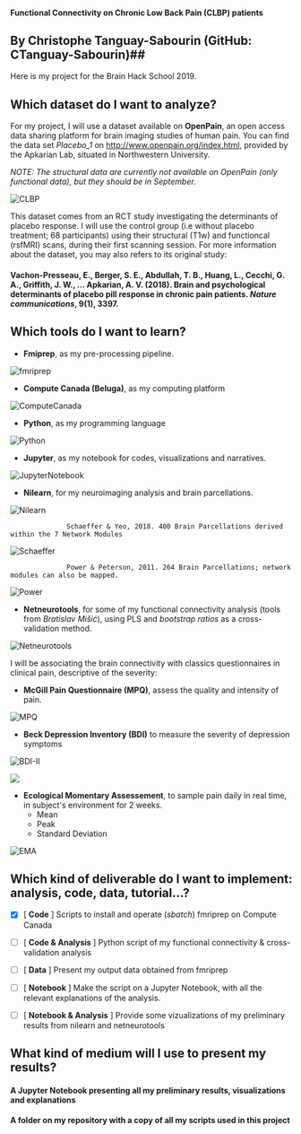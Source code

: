 #### Functional Connectivity on Chronic Low Back Pain (CLBP) patients ####
## By Christophe Tanguay-Sabourin (GitHub: CTanguay-Sabourin)##

Here is my project for the Brain Hack School 2019. 


## Which dataset do I want to analyze? ##
For my project, I will use a dataset available on **OpenPain**, an open access data sharing platform for brain imaging studies of human pain. You can find the data set *Placebo_1* on http://www.openpain.org/index.html, provided by the Apkarian Lab, situated in Northwestern University.

*NOTE: The structural data are currently not available on OpenPain (only functional data), but they should be in September.*

![CLBP](http://dev.www.health.harvard.edu/media/content/images/L0714e-1.jpg)

This dataset comes from an RCT study investigating the determinants of placebo response. I will use the control group (i.e without placebo treatment; 68 participants) using their structural (T1w) and functioncal (rsfMRI) scans, during their first scanning session. For more information about the dataset, you may also refers to its original study:

#### Vachon-Presseau, E., Berger, S. E., Abdullah, T. B., Huang, L., Cecchi, G. A., Griffith, J. W., … Apkarian, A. V.         (2018). Brain and psychological determinants of placebo pill response in chronic pain patients. *Nature communications*,       9(1), 3397. ####

## Which tools do I want to learn? ##

* **Fmiprep**, as my pre-processing pipeline.

![fmriprep](https://pbs.twimg.com/media/Dbt_hXeVQAEZHTS.jpg)

* **Compute Canada (Beluga)**, as my computing platform

![ComputeCanada](https://www.ace-net.ca/wp-content/uploads/2018/03/Compute_Canada2.png)

* **Python**, as my programming language

![Python](https://content.techgig.com/thumb/msid-67886887,width-860,resizemode-4/How-Developers-use-Python-Programming-Language.jpg?50999)

* **Jupyter**, as my notebook for codes, visualizations and narratives.

![JupyterNotebook](https://upload.wikimedia.org/wikipedia/commons/thumb/3/38/Jupyter_logo.svg/250px-Jupyter_logo.svg.png)

* **Nilearn**, for my neuroimaging analysis and brain parcellations.

![Nilearn](https://danilobzdok.de/wp-content/uploads/sites/521/ni-learn.jpg)

                  Schaeffer & Yeo, 2018. 400 Brain Parcellations derived within the 7 Network Modules
                  
![Schaeffer](https://pbs.twimg.com/media/Dz2u7WCU8AIxNJ4.jpg)

                  Power & Peterson, 2011. 264 Brain Parcellations; network modules can also be mapped.
                  
![Power](https://ars.els-cdn.com/content/image/1-s2.0-S0896627311007926-gr1.jpg)


* **Netneurotools**, for some of my functional connectivity analysis (tools from *Bratislav Mišić*), using PLS and *bootstrap ratios* as a cross-validation method.

![Netneurotools](https://avatars0.githubusercontent.com/u/31446908?s=400&v=4)



I will be associating the brain connectivity with classics questionnaires in clinical pain, descriptive of the severity:

* **McGill Pain Questionnaire (MPQ)**, assess the quality and intensity of pain.

![MPQ](https://ars.els-cdn.com/content/image/3-s2.0-B9781416058939002227-gr4.jpg)

* **Beck Depression Inventory (BDI)** to measure the severity of depression symptoms

![BDI-II](https://www.google.com/url?sa=i&source=images&cd=&cad=rja&uact=8&ved=2ahUKEwjS09OMu4XkAhXPUt8KHSyTA9QQjRx6BAgBEAQ&url=%2Furl%3Fsa%3Di%26source%3Dimages%26cd%3D%26ved%3D%26url%3D%252Furl%253Fsa%253Di%2526source%253Dimages%2526cd%253D%2526ved%253D%2526url%253Dhttps%25253A%25252F%25252Fchicagomindsolutions.com%25252Fcontact%25252Fintake-forms%25252Fbdi%25252F%2526psig%253DAOvVaw0xRtmhHsb5qmBEiMI72RYH%2526ust%253D1565978614036427%26psig%3DAOvVaw0xRtmhHsb5qmBEiMI72RYH%26ust%3D1565978614036427&psig=AOvVaw0xRtmhHsb5qmBEiMI72RYH&ust=1565978614036427)

![](https://www.google.com/url?sa=i&source=images&cd=&cad=rja&uact=8&ved=2ahUKEwi9ypHHuoXkAhUrZN8KHeOMAdoQjRx6BAgBEAQ&url=%2Furl%3Fsa%3Di%26source%3Dimages%26cd%3D%26ved%3D%26url%3Dhttps%253A%252F%252Fwww.increase-project.eu%252Fimages%252FDOWNLOADS%252FIO2%252FEN%252FCURR_M2-A12_Beck-Depr-Invent_(EN-only)_20170920_EN_final.pdf%26psig%3DAOvVaw3d3wcJC7iylcjLKMFDVrFh%26ust%3D1565978466357272&psig=AOvVaw3d3wcJC7iylcjLKMFDVrFh&ust=1565978466357272)


* **Ecological Momentary Assessement**, to sample pain daily in real time, in subject's environment for 2 weeks.
    * Mean
    * Peak
    * Standard Deviation

![EMA](https://www.google.com/url?sa=i&source=images&cd=&ved=2ahUKEwiYyLXSuYXkAhVSU98KHQftAF4QjRx6BAgBEAQ&url=https%3A%2F%2Filumivu.com%2Fsolutions%2Fecological-momentary-assessment-app%2F&psig=AOvVaw2AyVledoIzTBriL7mW_5rQ&ust=1565978228121062)

## Which kind of deliverable do I want to implement: analysis, code, data, tutorial...? ##

- [x] [ **Code** ] Scripts to install and operate (*sbatch*) fmriprep on Compute Canada

- [ ] [ **Code & Analysis** ] Python script of my functional connectivity & cross-validation analysis

- [ ] [ **Data** ] Present my output data obtained from fmriprep

- [ ] [ **Notebook** ] Make the script on a Jupyter Notebook, with all the relevant explanations of the analysis.

- [ ] [ **Notebook & Analysis** ] Provide some vizualizations of my preliminary results from nilearn and netneurotools

## What kind of medium will I use to present my results? ##

#### A Jupyter Notebook presenting all my preliminary results, visualizations and explanations ####

#### A folder on my repository with a copy of all my scripts used in this project ####








